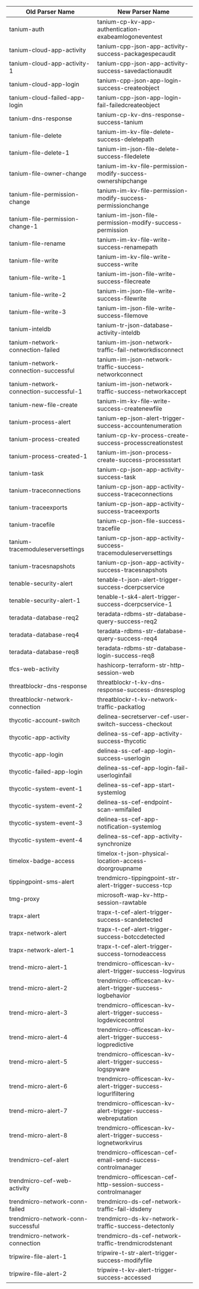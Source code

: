 | Old Parser Name                        | New Parser Name                                                 |
| -------------------------------------- | --------------------------------------------------------------- |
| tanium-auth                            | tanium-cp-kv-app-authentication-exabeamlogoneventest            |
| tanium-cloud-app-activity              | tanium-cpp-json-app-activity-success-packagespecaudit           |
| tanium-cloud-app-activity-1            | tanium-cpp-json-app-activity-success-savedactionaudit           |
| tanium-cloud-app-login                 | tanium-cpp-json-app-login-success-createobject                  |
| tanium-cloud-failed-app-login          | tanium-cpp-json-app-login-fail-failedcreateobject               |
| tanium-dns-response                    | tanium-cp-kv-dns-response-success-tanium                        |
| tanium-file-delete                     | tanium-im-kv-file-delete-success-deletepath                     |
| tanium-file-delete-1                   | tanium-im-json-file-delete-success-filedelete                   |
| tanium-file-owner-change               | tanium-im-kv-file-permission-modify-success-ownershipchange     |
| tanium-file-permission-change          | tanium-im-kv-file-permission-modify-success-permissionchange    |
| tanium-file-permission-change-1        | tanium-im-json-file-permission-modify-success-permission        |
| tanium-file-rename                     | tanium-im-kv-file-write-success-renamepath                      |
| tanium-file-write                      | tanium-im-kv-file-write-success-write                           |
| tanium-file-write-1                    | tanium-im-json-file-write-success-filecreate                    |
| tanium-file-write-2                    | tanium-im-json-file-write-success-filewrite                     |
| tanium-file-write-3                    | tanium-im-json-file-write-success-filemove                      |
| tanium-inteldb                         | tanium-tr-json-database-activity-inteldb                        |
| tanium-network-connection-failed       | tanium-im-json-network-traffic-fail-networkdisconnect           |
| tanium-network-connection-successful   | tanium-im-json-network-traffic-success-networkconnect           |
| tanium-network-connection-successful-1 | tanium-im-json-network-traffic-success-networkaccept            |
| tanium-new-file-create                 | tanium-im-kv-file-write-success-createnewfile                   |
| tanium-process-alert                   | tanium-ep-json-alert-trigger-success-accountenumeration         |
| tanium-process-created                 | tanium-cp-kv-process-create-success-processcreationstest        |
| tanium-process-created-1               | tanium-im-json-process-create-success-processstart              |
| tanium-task                            | tanium-cp-json-app-activity-success-task                        |
| tanium-traceconnections                | tanium-cp-json-app-activity-success-traceconnections            |
| tanium-traceexports                    | tanium-cp-json-app-activity-success-traceexports                |
| tanium-tracefile                       | tanium-cp-json-file-success-tracefile                           |
| tanium-tracemoduleserversettings       | tanium-cp-json-app-activity-success-tracemoduleserversettings   |
| tanium-tracesnapshots                  | tanium-cp-json-app-activity-success-tracesnapshots              |
| tenable-security-alert                 | tenable-t-json-alert-trigger-success-dcerpcservice              |
| tenable-security-alert-1               | tenable-t-sk4-alert-trigger-success-dcerpcservice-1             |
| teradata-database-req2                 | teradata-rdbms-str-database-query-success-req2                  |
| teradata-database-req4                 | teradata-rdbms-str-database-query-success-req4                  |
| teradata-database-req8                 | teradata-rdbms-str-database-login-success-req8                  |
| tfcs-web-activity                      | hashicorp-terraform-str-http-session-web                        |
| threatblockr-dns-response              | threatblockr-t-kv-dns-response-success-dnsresplog               |
| threatblockr-network-connection        | threatblockr-t-kv-network-traffic-packatlog                     |
| thycotic-account-switch                | delinea-secretserver-cef-user-switch-success-checkout           |
| thycotic-app-activity                  | delinea-ss-cef-app-activity-success-thycotic                    |
| thycotic-app-login                     | delinea-ss-cef-app-login-success-userlogin                      |
| thycotic-failed-app-login              | delinea-ss-cef-app-login-fail-userloginfail                     |
| thycotic-system-event-1                | delinea-ss-cef-app-start-systemlog                              |
| thycotic-system-event-2                | delinea-ss-cef-endpoint-scan-wmifailed                          |
| thycotic-system-event-3                | delinea-ss-cef-app-notification-systemlog                       |
| thycotic-system-event-4                | delinea-ss-cef-app-activity-synchronize                         |
| timelox-badge-access                   | timelox-t-json-physical-location-access-doorgroupname           |
| tippingpoint-sms-alert                 | trendmicro-tippingpoint-str-alert-trigger-success-tcp           |
| tmg-proxy                              | microsoft-wap-kv-http-session-rawtable                          |
| trapx-alert                            | trapx-t-cef-alert-trigger-success-scandetected                  |
| trapx-network-alert                    | trapx-t-cef-alert-trigger-success-botccdetected                 |
| trapx-network-alert-1                  | trapx-t-cef-alert-trigger-success-tornodeaccess                 |
| trend-micro-alert-1                    | trendmicro-officescan-kv-alert-trigger-success-logvirus         |
| trend-micro-alert-2                    | trendmicro-officescan-kv-alert-trigger-success-logbehavior      |
| trend-micro-alert-3                    | trendmicro-officescan-kv-alert-trigger-success-logdevicecontrol |
| trend-micro-alert-4                    | trendmicro-officescan-kv-alert-trigger-success-logpredictive    |
| trend-micro-alert-5                    | trendmicro-officescan-kv-alert-trigger-success-logspyware       |
| trend-micro-alert-6                    | trendmicro-officescan-kv-alert-trigger-success-logurlfiltering  |
| trend-micro-alert-7                    | trendmicro-officescan-kv-alert-trigger-success-webreputation    |
| trend-micro-alert-8                    | trendmicro-officescan-kv-alert-trigger-success-lognetworkvirus  |
| trendmicro-cef-alert                   | trendmicro-officescan-cef-email-send-success-controlmanager     |
| trendmicro-cef-web-activity            | trendmicro-officescan-cef-http-session-success-controlmanager   |
| trendmicro-network-conn-failed         | trendmicro-ds-cef-network-traffic-fail-idsdeny                  |
| trendmicro-network-conn-successful     | trendmicro-ds-kv-network-traffic-success-detectonly             |
| trendmicro-network-connection          | trendmicro-ds-cef-network-traffic-trendmicrodstenant            |
| tripwire-file-alert-1                  | tripwire-t-str-alert-trigger-success-modifyfile                 |
| tripwire-file-alert-2                  | tripwire-t-kv-alert-trigger-success-accessed                    |